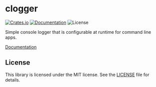 # clogger

[![Crates.io](https://img.shields.io/crates/v/clogger.svg)](https://crates.io/crates/clogger)
[![Documentation](https://docs.rs/clogger/badge.svg)](https://docs.rs/clogger)
![License](https://img.shields.io/badge/license-MIT-blue.svg)

Simple console logger that is configurable at runtime for command line apps.

[Documentation](https://docs.rs/clogger)

## License

This library is licensed under the MIT license. See the [LICENSE](LICENSE) file for details.
